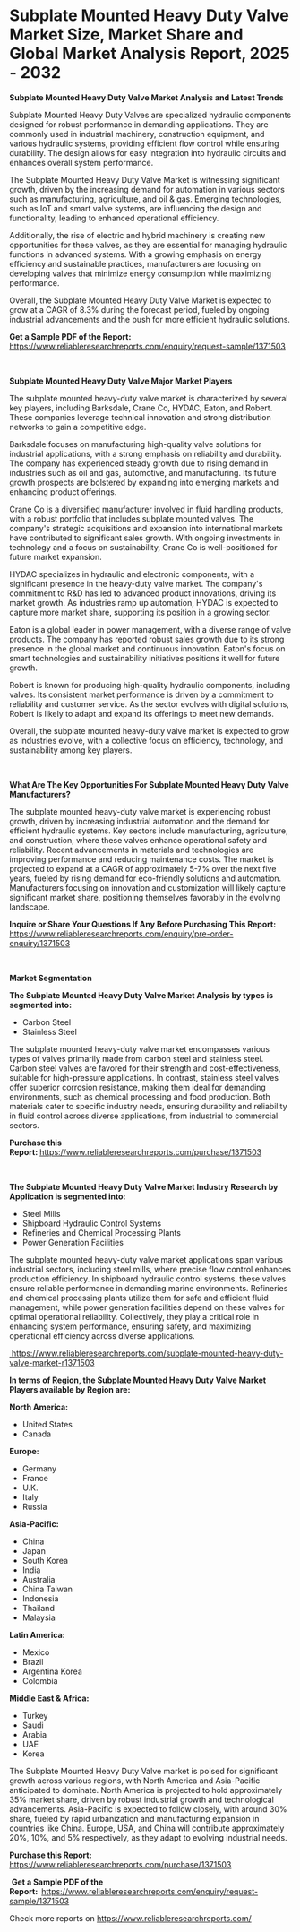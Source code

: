 <p><h1>Subplate Mounted Heavy Duty Valve Market Size, Market Share and Global Market Analysis Report, 2025 - 2032</h1></p><p><strong>Subplate Mounted Heavy Duty Valve Market Analysis and Latest Trends</strong></p>
<p><p>Subplate Mounted Heavy Duty Valves are specialized hydraulic components designed for robust performance in demanding applications. They are commonly used in industrial machinery, construction equipment, and various hydraulic systems, providing efficient flow control while ensuring durability. The design allows for easy integration into hydraulic circuits and enhances overall system performance.</p><p>The Subplate Mounted Heavy Duty Valve Market is witnessing significant growth, driven by the increasing demand for automation in various sectors such as manufacturing, agriculture, and oil & gas. Emerging technologies, such as IoT and smart valve systems, are influencing the design and functionality, leading to enhanced operational efficiency.</p><p>Additionally, the rise of electric and hybrid machinery is creating new opportunities for these valves, as they are essential for managing hydraulic functions in advanced systems. With a growing emphasis on energy efficiency and sustainable practices, manufacturers are focusing on developing valves that minimize energy consumption while maximizing performance.</p><p>Overall, the Subplate Mounted Heavy Duty Valve Market is expected to grow at a CAGR of 8.3% during the forecast period, fueled by ongoing industrial advancements and the push for more efficient hydraulic solutions.</p></p>
<p><strong>Get a Sample PDF of the Report:&nbsp;</strong> <a href="https://www.reliableresearchreports.com/enquiry/request-sample/1371503?utm_campaign=2222&utm_medium=2&utm_source=Github&utm_content=ia&utm_term=22032025&utm_id=subplate-mounted-heavy-duty-valve">https://www.reliableresearchreports.com/enquiry/request-sample/1371503</a></p>
<p>&nbsp;</p>
<p><strong>Subplate Mounted Heavy Duty Valve Major Market Players</strong></p>
<p><p>The subplate mounted heavy-duty valve market is characterized by several key players, including Barksdale, Crane Co, HYDAC, Eaton, and Robert. These companies leverage technical innovation and strong distribution networks to gain a competitive edge.</p><p>Barksdale focuses on manufacturing high-quality valve solutions for industrial applications, with a strong emphasis on reliability and durability. The company has experienced steady growth due to rising demand in industries such as oil and gas, automotive, and manufacturing. Its future growth prospects are bolstered by expanding into emerging markets and enhancing product offerings.</p><p>Crane Co is a diversified manufacturer involved in fluid handling products, with a robust portfolio that includes subplate mounted valves. The company's strategic acquisitions and expansion into international markets have contributed to significant sales growth. With ongoing investments in technology and a focus on sustainability, Crane Co is well-positioned for future market expansion.</p><p>HYDAC specializes in hydraulic and electronic components, with a significant presence in the heavy-duty valve market. The company's commitment to R&D has led to advanced product innovations, driving its market growth. As industries ramp up automation, HYDAC is expected to capture more market share, supporting its position in a growing sector.</p><p>Eaton is a global leader in power management, with a diverse range of valve products. The company has reported robust sales growth due to its strong presence in the global market and continuous innovation. Eaton's focus on smart technologies and sustainability initiatives positions it well for future growth.</p><p>Robert is known for producing high-quality hydraulic components, including valves. Its consistent market performance is driven by a commitment to reliability and customer service. As the sector evolves with digital solutions, Robert is likely to adapt and expand its offerings to meet new demands.</p><p>Overall, the subplate mounted heavy-duty valve market is expected to grow as industries evolve, with a collective focus on efficiency, technology, and sustainability among key players.</p></p>
<p>&nbsp;</p>
<p><strong>What Are The Key Opportunities For Subplate Mounted Heavy Duty Valve Manufacturers?</strong></p>
<p><p>The subplate mounted heavy-duty valve market is experiencing robust growth, driven by increasing industrial automation and the demand for efficient hydraulic systems. Key sectors include manufacturing, agriculture, and construction, where these valves enhance operational safety and reliability. Recent advancements in materials and technologies are improving performance and reducing maintenance costs. The market is projected to expand at a CAGR of approximately 5-7% over the next five years, fueled by rising demand for eco-friendly solutions and automation. Manufacturers focusing on innovation and customization will likely capture significant market share, positioning themselves favorably in the evolving landscape.</p></p>
<p><strong>Inquire or Share Your Questions If Any Before Purchasing This Report:</strong> <a href="https://www.reliableresearchreports.com/enquiry/pre-order-enquiry/1371503?utm_campaign=2222&utm_medium=2&utm_source=Github&utm_content=ia&utm_term=22032025&utm_id=subplate-mounted-heavy-duty-valve">https://www.reliableresearchreports.com/enquiry/pre-order-enquiry/1371503</a></p>
<p>&nbsp;</p>
<p><strong>Market Segmentation</strong></p>
<p><strong>The Subplate Mounted Heavy Duty Valve Market Analysis by types is segmented into:</strong></p>
<p><ul><li>Carbon Steel</li><li>Stainless Steel</li></ul></p>
<p><p>The subplate mounted heavy-duty valve market encompasses various types of valves primarily made from carbon steel and stainless steel. Carbon steel valves are favored for their strength and cost-effectiveness, suitable for high-pressure applications. In contrast, stainless steel valves offer superior corrosion resistance, making them ideal for demanding environments, such as chemical processing and food production. Both materials cater to specific industry needs, ensuring durability and reliability in fluid control across diverse applications, from industrial to commercial sectors.</p></p>
<p><strong>Purchase this Report:&nbsp;</strong><a href="https://www.reliableresearchreports.com/purchase/1371503?utm_campaign=2222&utm_medium=2&utm_source=Github&utm_content=ia&utm_term=22032025&utm_id=subplate-mounted-heavy-duty-valve">https://www.reliableresearchreports.com/purchase/1371503</a></p>
<p>&nbsp;</p>
<p><strong>The Subplate Mounted Heavy Duty Valve Market Industry Research by Application is segmented into:</strong></p>
<p><ul><li>Steel Mills</li><li>Shipboard Hydraulic Control Systems</li><li>Refineries and Chemical Processing Plants</li><li>Power Generation Facilities</li></ul></p>
<p><p>The subplate mounted heavy-duty valve market applications span various industrial sectors, including steel mills, where precise flow control enhances production efficiency. In shipboard hydraulic control systems, these valves ensure reliable performance in demanding marine environments. Refineries and chemical processing plants utilize them for safe and efficient fluid management, while power generation facilities depend on these valves for optimal operational reliability. Collectively, they play a critical role in enhancing system performance, ensuring safety, and maximizing operational efficiency across diverse applications.</p></p>
<p><a href="https://www.reliableresearchreports.com/subplate-mounted-heavy-duty-valve-market-r1371503?utm_campaign=2222&utm_medium=2&utm_source=Github&utm_content=ia&utm_term=22032025&utm_id=subplate-mounted-heavy-duty-valve">&nbsp;https://www.reliableresearchreports.com/subplate-mounted-heavy-duty-valve-market-r1371503</a></p>
<p><strong>In terms of Region, the Subplate Mounted Heavy Duty Valve Market Players available by Region are:</strong></p>
<p>
    <p> <strong> North America: </strong>
        <ul>
            <li>United States</li>
            <li>Canada</li>
        </ul>
        </p> 
    <p> <strong> Europe: </strong>
        <ul>
            <li>Germany</li>
            <li>France</li>
            <li>U.K.</li>
            <li>Italy</li>
            <li>Russia</li>
        </ul>
        </p> 
    <p> <strong> Asia-Pacific: </strong>
        <ul>
            <li>China</li>
            <li>Japan</li>
            <li>South Korea</li>
            <li>India</li>
            <li>Australia</li>
            <li>China Taiwan</li>
            <li>Indonesia</li>
            <li>Thailand</li>
            <li>Malaysia</li>
        </ul>
        </p> 
    <p> <strong> Latin America: </strong>
        <ul>
            <li>Mexico</li>
            <li>Brazil</li>
            <li>Argentina Korea</li>
            <li>Colombia</li>
        </ul>
        </p> 
    <p> <strong> Middle East & Africa: </strong>
        <ul>
            <li>Turkey</li>
            <li>Saudi</li>
            <li>Arabia</li>
            <li>UAE</li>
            <li>Korea</li>
        </ul>
    </p>
    </p>
<p><p>The Subplate Mounted Heavy Duty Valve market is poised for significant growth across various regions, with North America and Asia-Pacific anticipated to dominate. North America is projected to hold approximately 35% market share, driven by robust industrial growth and technological advancements. Asia-Pacific is expected to follow closely, with around 30% share, fueled by rapid urbanization and manufacturing expansion in countries like China. Europe, USA, and China will contribute approximately 20%, 10%, and 5% respectively, as they adapt to evolving industrial needs.</p></p>
<p><strong>Purchase this Report: </strong><a href="https://www.reliableresearchreports.com/purchase/1371503?utm_campaign=2222&utm_medium=2&utm_source=Github&utm_content=ia&utm_term=22032025&utm_id=subplate-mounted-heavy-duty-valve">https://www.reliableresearchreports.com/purchase/1371503</a></p>
<p>&nbsp;<strong>Get a Sample PDF of the Report:&nbsp;&nbsp;</strong><a href="https://www.reliableresearchreports.com/enquiry/request-sample/1371503?utm_campaign=2222&utm_medium=2&utm_source=Github&utm_content=ia&utm_term=22032025&utm_id=subplate-mounted-heavy-duty-valve">https://www.reliableresearchreports.com/enquiry/request-sample/1371503</a></p>
<p><strong></strong></p>
<p>Check more reports on <a href="https://www.reliableresearchreports.com/?utm_campaign=2222&utm_medium=2&utm_source=Github&utm_content=ia&utm_term=22032025&utm_id=subplate-mounted-heavy-duty-valve">https://www.reliableresearchreports.com/</a></p>